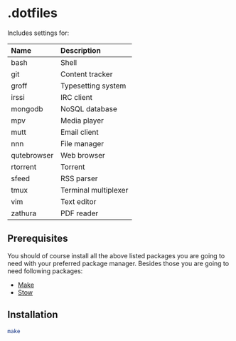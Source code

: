 # .dotfiles

Includes settings for:

| Name        | Description          |
| :---------- | :------------------- |
| bash        | Shell                |
| git         | Content tracker      |
| groff       | Typesetting system   |
| irssi       | IRC client           |
| mongodb     | NoSQL database       |
| mpv         | Media player         |
| mutt        | Email client         |
| nnn         | File manager         |
| qutebrowser | Web browser          |
| rtorrent    | Torrent              |
| sfeed       | RSS parser           |
| tmux        | Terminal multiplexer |
| vim         | Text editor          |
| zathura     | PDF reader           |

## Prerequisites

You should of course install all the above listed packages you are going to need
with your preferred package manager. Besides those you are going to need following
packages:

- [Make](https://www.gnu.org/software/make/)
- [Stow](https://www.gnu.org/software/stow/)

## Installation

```sh
make
```
